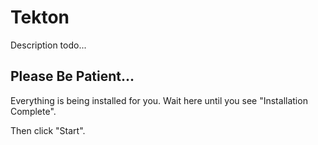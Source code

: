 # Tekton

Description todo...

## Please Be Patient...

Everything is being installed for you. Wait here until you see "Installation Complete".

Then click "Start".